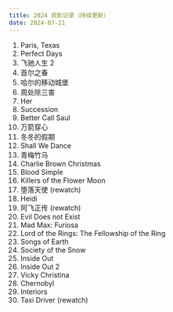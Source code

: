 ```yaml
---
title: 2024 观影记录（持续更新）
date: 2024-07-21
---
```


1. Paris, Texas
2. Perfect Days
3. 飞驰人生 2
4. 首尔之春
5. 哈尔的移动城堡
6. 周处除三害
7. Her
8. Succession
9. Better Call Saul
10. 万箭穿心
11. 冬冬的假期
12. Shall We Dance
13. 青梅竹马
14. Charlie Brown Christmas
15. Blood Simple
16. Killers of the Flower Moon
17. 堕落天使 (rewatch)
18. Heidi
19. 阿飞正传 (rewatch)
20. Evil Does not Exist
21. Mad Max: Furiosa
22. Lord of the Rings: The Fellowship of the Ring
23. Songs of Earth
24. Society of the Snow
25. Inside Out
26. Inside Out 2
27. Vicky Christina
28. Chernobyl
29. Interiors
30. Taxi Driver (rewatch)
